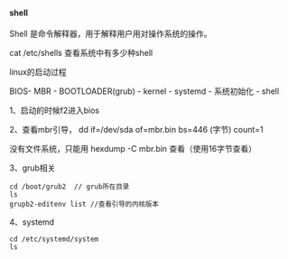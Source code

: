 #### shell

Shell 是命令解释器，用于解释用户用对操作系统的操作。

cat /etc/shells 查看系统中有多少种shell



linux的启动过程

BIOS- MBR - BOOTLOADER(grub) - kernel - systemd - 系统初始化 - shell

1、启动的时候f2进入bios

2、查看mbr引导， dd if=/dev/sda of=mbr.bin bs=446 (字节) count=1

没有文件系统，只能用 hexdump -C mbr.bin 查看（使用16字节查看）

3、grub相关   

```
cd /boot/grub2  // grub所在目录
ls 
grupb2-editenv list //查看引导的内核版本
```

4、systemd

```
cd /etc/systemd/system
ls 
```



